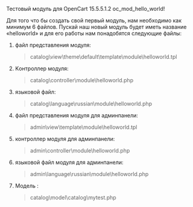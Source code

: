 Тестовый модуль для OpenCart 15.5.5.1.2 oc_mod_hello_world!

Для того что бы создать свой первый модуль, нам необходимо как минимум 6 файлов. 
Пускай наш новый модуль будет иметь название  «helloworld» 
и для его работы нам понадобятся следующие файлы: 

1. файл представления модуля:
	> catalog\view\theme\default\template\module\helloworld.tpl
	
2. Kонтроллер модуля:
	> catalog\controller\module\helloworld.php

3. языковой файл:
	> catalog\language\russian\module\helloworld.php
	
4. файл представления модуля для админпанели:
	> admin\view\template\module\helloworld.tpl
	
5. контроллер модуля для админпанели:
	> admin\controller\module\helloworld.php
	
6. языковой файл модуля для админпанели:
	> admin\language\russian\module\helloworld.php
	
7. Модель :
	> catalog\model\catalog\mytest.php
